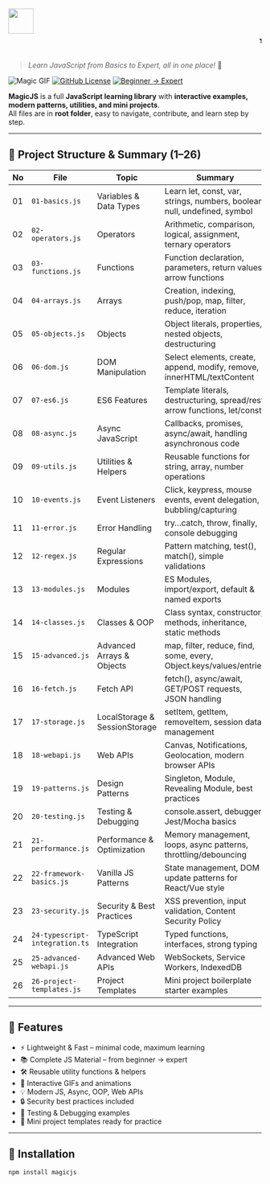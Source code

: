 # <img src="assets/magic-title.gif" width="50"/> <marquee behavior="scroll" direction="left">✨ Magic Javascript ✨</marquee>
> _Learn JavaScript from Basics to Expert, all in one place!_ 🌟

![Magic GIF](assets/magic.gif)
[![GitHub License](https://img.shields.io/badge/license-MIT-green?style=flat-square)](LICENSE)
[![Beginner → Expert](https://img.shields.io/badge/Level-Beginner%20→%20Expert-blue?style=flat-square)](https://github.com/herfando/MagicJS)

**MagicJS** is a full **JavaScript learning library** with **interactive examples, modern patterns, utilities, and mini projects**.  
All files are in **root folder**, easy to navigate, contribute, and learn step by step.

---

## 📂 Project Structure & Summary (1–26)

| No | File | Topic | Summary |
|----|------|-------|---------|
|01|`01-basics.js`|Variables & Data Types|Learn let, const, var, strings, numbers, boolean, null, undefined, symbol|
|02|`02-operators.js`|Operators|Arithmetic, comparison, logical, assignment, ternary operators|
|03|`03-functions.js`|Functions|Function declaration, parameters, return values, arrow functions|
|04|`04-arrays.js`|Arrays|Creation, indexing, push/pop, map, filter, reduce, iteration|
|05|`05-objects.js`|Objects|Object literals, properties, nested objects, destructuring|
|06|`06-dom.js`|DOM Manipulation|Select elements, create, append, modify, remove, innerHTML/textContent|
|07|`07-es6.js`|ES6 Features|Template literals, destructuring, spread/rest, arrow functions, let/const|
|08|`08-async.js`|Async JavaScript|Callbacks, promises, async/await, handling asynchronous code|
|09|`09-utils.js`|Utilities & Helpers|Reusable functions for string, array, number operations|
|10|`10-events.js`|Event Listeners|Click, keypress, mouse events, event delegation, bubbling/capturing|
|11|`11-error.js`|Error Handling|try…catch, throw, finally, console debugging|
|12|`12-regex.js`|Regular Expressions|Pattern matching, test(), match(), simple validations|
|13|`13-modules.js`|Modules|ES Modules, import/export, default & named exports|
|14|`14-classes.js`|Classes & OOP|Class syntax, constructor, methods, inheritance, static methods|
|15|`15-advanced.js`|Advanced Arrays & Objects|map, filter, reduce, find, some, every, Object.keys/values/entries|
|16|`16-fetch.js`|Fetch API|fetch(), async/await, GET/POST requests, JSON handling|
|17|`17-storage.js`|LocalStorage & SessionStorage|setItem, getItem, removeItem, session data management|
|18|`18-webapi.js`|Web APIs|Canvas, Notifications, Geolocation, modern browser APIs|
|19|`19-patterns.js`|Design Patterns|Singleton, Module, Revealing Module, best practices|
|20|`20-testing.js`|Testing & Debugging|console.assert, debugger, Jest/Mocha basics|
|21|`21-performance.js`|Performance & Optimization|Memory management, loops, async patterns, throttling/debouncing|
|22|`22-framework-basics.js`|Vanilla JS Patterns|State management, DOM update patterns for React/Vue style|
|23|`23-security.js`|Security & Best Practices|XSS prevention, input validation, Content Security Policy|
|24|`24-typescript-integration.ts`|TypeScript Integration|Typed functions, interfaces, strong typing|
|25|`25-advanced-webapi.js`|Advanced Web APIs|WebSockets, Service Workers, IndexedDB|
|26|`26-project-templates.js`|Project Templates|Mini project boilerplate starter examples|

---

## 🚀 Features

- ⚡ Lightweight & Fast – minimal code, maximum learning  
- 📚 Complete JS Material – from beginner → expert  
- 🛠️ Reusable utility functions & helpers  
- 🎨 Interactive GIFs and animations  
- 💡 Modern JS, Async, OOP, Web APIs  
- 🔒 Security best practices included  
- 🧪 Testing & Debugging examples  
- 🎁 Mini project templates ready for practice  

---

## 📌 Installation

````bash
npm install magicjs
